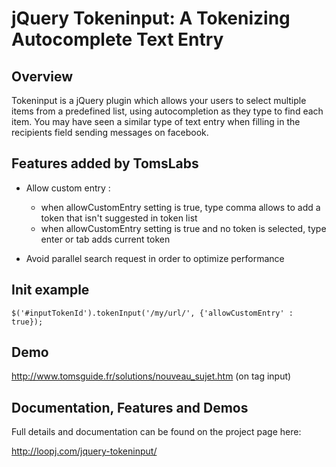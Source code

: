 jQuery Tokeninput: A Tokenizing Autocomplete Text Entry
=======================================================

Overview
--------
Tokeninput is a jQuery plugin which allows your users to select multiple items from a predefined list, using autocompletion as they type to find each item. You may have seen a similar type of text entry when filling in the recipients field sending messages on facebook.

Features added by TomsLabs
-------------------------

  - Allow custom entry : 
    * when allowCustomEntry setting is true, type comma allows to add a token that isn't suggested in token list
    * when allowCustomEntry setting is true and no token is selected, type enter or tab adds current token

  - Avoid parallel search request in order to optimize performance 

Init example
------------
    $('#inputTokenId').tokenInput('/my/url/', {'allowCustomEntry' : true});


Demo
-----
http://www.tomsguide.fr/solutions/nouveau_sujet.htm (on tag input)


Documentation, Features and Demos
---------------------------------
Full details and documentation can be found on the project page here:

<http://loopj.com/jquery-tokeninput/>